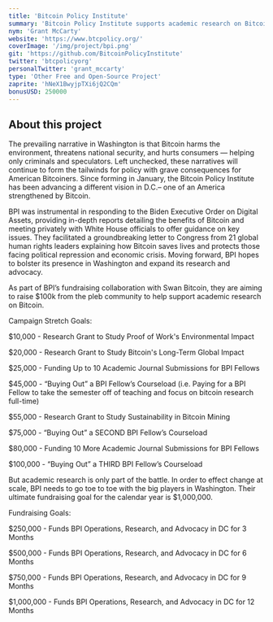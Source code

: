```yaml
---
title: 'Bitcoin Policy Institute'
summary: 'Bitcoin Policy Institute supports academic research on Bitcoin and conducts advocacy in Washington D.C.'
nym: 'Grant McCarty'
website: 'https://www.btcpolicy.org/'
coverImage: '/img/project/bpi.png'
git: 'https://github.com/BitcoinPolicyInstitute'
twitter: 'btcpolicyorg'
personalTwitter: 'grant_mccarty'
type: 'Other Free and Open-Source Project'
zaprite: 'hNeX1BwyjpTXi6jQ2CQm'
bonusUSD: 250000
---
```


## About this project

The prevailing narrative in Washington is that Bitcoin harms the environment, threatens national security, and hurts consumers — helping only criminals and speculators. Left unchecked, these narratives will continue to form the tailwinds for policy with grave consequences for American Bitcoiners. Since forming in January, the Bitcoin Policy Institute has been advancing a different vision in D.C.– one of an America strengthened by Bitcoin. 

BPI was instrumental in responding to the Biden Executive Order on Digital Assets, providing in-depth reports detailing the benefits of Bitcoin and meeting privately with White House officials to offer guidance on key issues. They facilitated a groundbreaking letter to Congress from 21 global human rights leaders explaining how Bitcoin saves lives and protects those facing political repression and economic crisis. Moving forward, BPI hopes to bolster its presence in Washington and expand its research and advocacy. 

As part of BPI’s fundraising collaboration with Swan Bitcoin, they are aiming to raise $100k from the pleb community to help support academic research on Bitcoin.

Campaign Stretch Goals:

$10,000 - Research Grant to Study Proof of Work's Environmental Impact

$20,000 - Research Grant to Study Bitcoin's Long-Term Global Impact

$25,000 - Funding Up to 10 Academic Journal Submissions for BPI Fellows

$45,000 - “Buying Out” a BPI Fellow’s Courseload (i.e. Paying for a BPI Fellow to take the semester off of teaching and focus on bitcoin research full-time)

$55,000 - Research Grant to Study Sustainability in Bitcoin Mining

$75,000 - “Buying Out” a SECOND BPI Fellow’s Courseload

$80,000 - Funding 10 More Academic Journal Submissions for BPI Fellows

$100,000 - “Buying Out” a THIRD BPI Fellow’s Courseload

But academic research is only part of the battle. In order to effect change at scale, BPI needs to go toe to toe with the big players in Washington. Their ultimate fundraising goal for the calendar year is $1,000,000.

Fundraising Goals:

$250,000 - Funds BPI Operations, Research, and Advocacy in DC for 3 Months

$500,000 - Funds BPI Operations, Research, and Advocacy in DC for 6 Months

$750,000 - Funds BPI Operations, Research, and Advocacy in DC for 9 Months

$1,000,000 - Funds BPI Operations, Research, and Advocacy in DC for 12 Months
